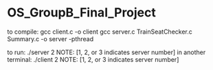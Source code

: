 # OS_GroupB_Final_Project

to compile:
    gcc client.c -o client
    gcc server.c TrainSeatChecker.c Summary.c -o server -pthread

to run:
    ./server 2
    NOTE: [1, 2, or 3 indicates server number]
in another terminal:
    ./client 2
    NOTE: [1, 2, or 3 indicates server number]
